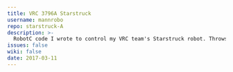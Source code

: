 ```yaml
---
title: VRC 3796A Starstruck
username: mannrobo
repo: starstruck-A
description: >-
  RobotC code I wrote to control my VRC team's Starstruck robot. Throws stars and cubes over the center fence using a claw mechanism.
issues: false
wiki: false
date: 2017-03-11
---
```

